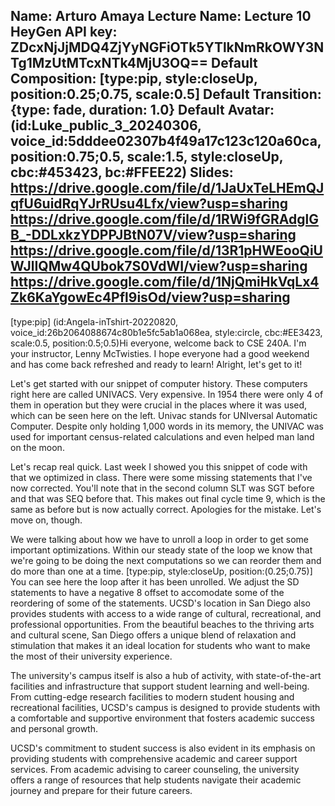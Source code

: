 Name: Arturo Amaya
Lecture Name: Lecture 10
HeyGen API key: ZDcxNjJjMDQ4ZjYyNGFiOTk5YTlkNmRkOWY3NTg1MzUtMTcxNTk4MjU3OQ==
Default Composition: [type:pip, style:closeUp, position:0.25;0.75, scale:0.5]
Default Transition: {type: fade, duration: 1.0}
Default Avatar: (id:Luke_public_3_20240306, voice_id:5dddee02307b4f49a17c123c120a60ca, position:0.75;0.5, scale:1.5, style:closeUp, cbc:#453423, bc:#FFEE22)
Slides:
    https://drive.google.com/file/d/1JaUxTeLHEmQJqfU6uidRqYJrRUsu4Lfx/view?usp=sharing
    https://drive.google.com/file/d/1RWi9fGRAdglGB_-DDLxkzYDPPJBtN07V/view?usp=sharing
    https://drive.google.com/file/d/13R1pHWEooQiUWJlIQMw4QUbok7S0VdWI/view?usp=sharing
    https://drive.google.com/file/d/1NjQmiHkVqLx4Zk6KaYgowEc4Pfl9isOd/view?usp=sharing
--

[type:pip] (id:Angela-inTshirt-20220820, voice_id:26b2064088674c80b1e5fc5ab1a068ea, style:circle, cbc:#EE3423, scale:0.5, position:0.5;0.5)Hi everyone, welcome back to CSE 240A. I'm your instructor, Lenny McTwisties. I hope everyone had a good weekend and has come back refreshed and ready to learn! Alright, let's get to it!

Let's get started with our snippet of computer history. These computers right here are called UNIVACS. Very expensive. In 1954 there were only 4 of them in operation but they were crucial in the places where it was used, which can be seen here on the left. Univac stands for UNIversal Automatic Computer. Despite only holding 1,000 words in its memory, the UNIVAC was used for important census-related calculations and even helped man land on the moon.

Let's recap real quick. Last week I showed you this snippet of code with that we optimized in class. There were some missing statements that I've now corrected. You'll note that in the second column SLT was SGT before and that was SEQ before that. This makes out final cycle time 9, which is the same as before but is now actually correct. Apologies for the mistake. Let's move on, though.

We were talking about how we have to unroll a loop in order to get some important optimizations. Within our steady state of the loop we know that we're going to be doing the next computations so we can reorder them and do more than one at a time. [type:pip, style:closeUp, position:(0.25;0.75)] You can see here the loop after it has been unrolled. We adjust the SD statements to have a negative 8 offset to accomodate some of the reordering of some of the statements. 
UCSD's location in San Diego also provides students with access to a wide range of cultural, recreational, and professional opportunities. From the beautiful beaches to the thriving arts and cultural scene, San Diego offers a unique blend of relaxation and stimulation that makes it an ideal location for students who want to make the most of their university experience.

The university's campus itself is also a hub of activity, with state-of-the-art facilities and infrastructure that support student learning and well-being. From cutting-edge research facilities to modern student housing and recreational facilities, UCSD's campus is designed to provide students with a comfortable and supportive environment that fosters academic success and personal growth.

UCSD's commitment to student success is also evident in its emphasis on providing students with comprehensive academic and career support services. From academic advising to career counseling, the university offers a range of resources that help students navigate their academic journey and prepare for their future careers.